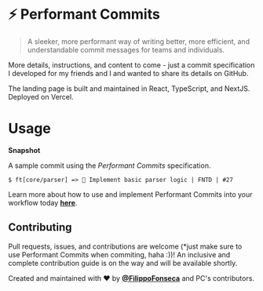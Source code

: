 # ⚡️ Performant Commits

 > A sleeker, more performant way of writing better, more efficient, and understandable commit messages for teams and individuals.
 
More details, instructions, and content to come - just a commit specification I developed for my friends and I and wanted to share its details on GitHub.
 
 The landing page is built and maintained in React, TypeScript, and NextJS. Deployed on Vercel.
 
 # Usage
 
 **Snapshot**
 
 A sample commit using the *Performant Commits* specification.
 
 ```
 $ ft[core/parser] => 💎 Implement basic parser logic | FNTD | #27 
 ```
 
 Learn more about how to use and implement Performant Commits into your workflow today [**here**](https://github.com/performant-commits/performantcommits/blob/main/docs/USAGE.md).
 
 
 ## Contributing
 
 Pull requests, issues, and contributions are welcome (*just make sure to use Performant Commits when commiting, haha :))! An inclusive and complete contribution guide is on the way and will be available shortly.
 
 Created and maintained with ❤️ by [**@FilippoFonseca**](https://twitter.com/FilippoFonseca) and PC's contributors.
 
 
